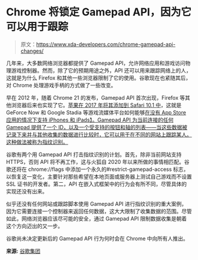 # Chrome 将锁定 Gamepad API，因为它可以用于跟踪

> 原文：<https://www.xda-developers.com/chrome-gamepad-api-changes/>

几年来，大多数网络浏览器都提供了 Gamepad API，允许网络应用和游戏访问物理游戏控制器。然而，除了它的预期用途之外，API 还可以用来跟踪网络上的人，这就是为什么 Firefox 和其他一些浏览器限制了它的使用。谷歌现在也紧随其后，对 Chrome 处理游戏手柄的方式做了一些改变。

早在 2012 年，随着 Chrome 21 的发布，Gamepad API 首次出现，Firefox 等其他浏览器后来也实现了它。[苹果在 2017 年将其添加到 Safari 10.1 中](https://webkit.org/blog/7477/new-web-features-in-safari-10-1/)，这就是 GeForce Now 和 Google Stadia 等游戏流媒体平台如何能够[在没有 App Store 应用的情况下支持 iPhones 和 iPads】。Gamepad API 为当前连接的任何 Gamepad 提供了一个 ID，以及一个受支持的按钮和轴的列表——当这些数据被记录下来并与其他收集的数据进行比较时，它可以用于在不同的网站上跟踪某人。这种做法被称为指纹识别。](https://www.xda-developers.com/nvidia-geforce-now-ios-safari-browser-bypasses-apple-app-store/)

谷歌有两个用 Gamepad API 打击指纹识别的计划。首先，除非当前网站支持 HTTPS，否则 API 将不再工作，这与火狐自 2020 年以来所做的事情相匹配。谷歌还将在 chrome://flags 中添加一个永久的#restrict-gamepad-access 标志，以恢复这一变化，主要针对那些希望在本地页面或服务器上测试自己游戏而不设置 SSL 证书的开发者。第二，API 在嵌入式框架中的行为会有所不同，尽管具体的实现还没有出来。

似乎还没有任何网站或跟踪脚本使用 Gamepad API 进行指纹识别的重大案例，因为它需要连接一个控制器来返回任何数据，这大大限制了收集数据的范围。尽管如此，网络浏览器应该尽可能的安全，通过 Gamepad API 限制数据收集是朝着这个方向迈出的又一步。

谷歌尚未决定更新后的 Gamepad API 行为何时会在 Chrome 中向所有人推出。

**来源:** [谷歌集团](https://groups.google.com/a/chromium.org/g/blink-dev/c/B1QUuICApvc/m/RRxZLqG4HQAJ)